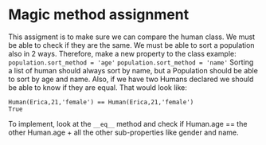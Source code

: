 # Magic method assignment
This assigment is to make sure we can compare the human class. We must be able to check if they are the same.
We must be able to sort a population also in 2 ways. Therefore, make a new property to the class example: 
`population.sort_method = 'age'`
`population.sort_method = 'name'`
Sorting a list of human should always sort by name, but a Population
should be able to sort by age and name.
Also, if we have two Humans declared we should be able to know if they are equal.
That would look like:
```
Human(Erica,21,'female') == Human(Erica,21,'female')
True
```
To implement, look at the `__eq__` method and check if Human.age == the other Human.age + all the other sub-properties 
like gender and name.
